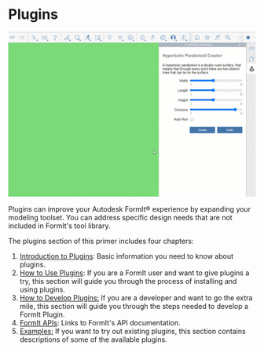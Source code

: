 # Plugins

![](../.gitbook/assets/gg1.gif)

Plugins can improve your Autodesk FormIt® experience by expanding your modeling toolset. You can address specific design needs that are not included in FormIt's tool library.

The plugins section of this primer includes four chapters:

1. [Introduction to Plugins](introduction.md): Basic information you need to know about plugins.
2. [How to Use Plugins](how-to-use-plug-ins.md): If you are a FormIt user and want to give plugins a try, this section will guide you through the process of installing and using plugins.
3. [How to Develop Plugins:](how-to-develop-plugins/) If you are a developer and want to go the extra mile, this section will guide you through the steps needed to develop a FormIt Plugin.
4. [FormIt APIs](how-to-develop-plugins/useful-links.md): Links to FormIt's API documentation.
5. [Examples:](example-1/) If you want to try out existing plugins, this section contains descriptions of some of the available plugins.
